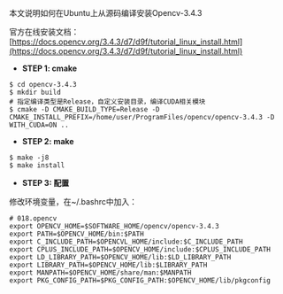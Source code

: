 本文说明如何在Ubuntu上从源码编译安装Opencv-3.4.3

官方在线安装文档：[https://docs.opencv.org/3.4.3/d7/d9f/tutorial_linux_install.html](https://docs.opencv.org/3.4.3/d7/d9f/tutorial_linux_install.html)

* **STEP 1: cmake**

```shell
$ cd opencv-3.4.3
$ mkdir build
# 指定编译类型是Release，自定义安装目录，编译CUDA相关模块
$ cmake -D CMAKE_BUILD_TYPE=Release -D CMAKE_INSTALL_PREFIX=/home/user/ProgramFiles/opencv/opencv-3.4.3 -D WITH_CUDA=ON ..
```

* **STEP 2: make**

```shell
$ make -j8
$ make install
```

* **STEP 3: 配置**

修改环境变量，在~/.bashrc中加入：

```shell
# 018.opencv
export OPENCV_HOME=$SOFTWARE_HOME/opencv/opencv-3.4.3
export PATH=$OPENCV_HOME/bin:$PATH
export C_INCLUDE_PATH=$OPENCVL_HOME/include:$C_INCLUDE_PATH
export CPLUS_INCLUDE_PATH=$OPENCV_HOME/include:$CPLUS_INCLUDE_PATH
export LD_LIBRARY_PATH=$OPENCV_HOME/lib:$LD_LIBRARY_PATH
export LIBRARY_PATH=$OPENCV_HOME/lib:$LIBRARY_PATH
export MANPATH=$OPENCV_HOME/share/man:$MANPATH
export PKG_CONFIG_PATH=$PKG_CONFIG_PATH:$OPENCV_HOME/lib/pkgconfig
```





